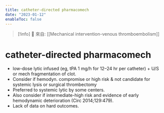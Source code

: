 ```yaml
---
title: catheter-directed pharmacomech
date: "2023-01-12"
enableToc: false
---
```


> [!info]
> 🌱 來自: [[Mechanical intervention-venous thromboembolism]]

# catheter-directed pharmacomech

* low-dose lytic infused (eg, tPA 1 mg/h for 12–24 hr per catheter) + U/S or mech fragmentation of clot.
* Consider if hemodyn. compromise or high risk & not candidate for systemic lysis or surgical thrombectomy
* Preferred to systemic lytic by some centers.
* Also consider if intermediate-high risk and evidence of early hemodynamic deterioration (Circ 2014;129:479).
* Lack of data on hard outcomes.
